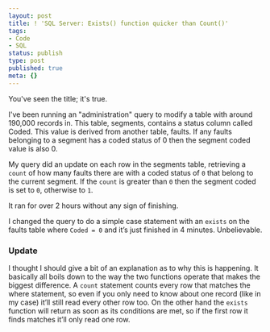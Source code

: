 ```yaml
---
layout: post
title: ! 'SQL Server: Exists() function quicker than Count()'
tags:
- Code
- SQL
status: publish
type: post
published: true
meta: {}
---
```

You've seen the title; it's true.

I've been running an "administration" query to modify a table with around 190,000 records in. This table, segments, contains a status column called Coded. This value is derived from another table, faults. If any faults belonging to a segment has a coded status of 0 then the segment coded value is also 0.

My query did an update on each row in the segments table, retrieving a `count` of how many faults there are with a coded status of `0` that belong to the current segment. If the `count` is greater than `0` then the segment coded is set to `0`, otherwise to `1`.

It ran for over 2 hours without any sign of finishing.

I changed the query to do a simple case statement with an `exists` on the faults table where `Coded = 0` and it’s just finished in 4 minutes. Unbelievable.

<!-- more -->

### Update

I thought I should give a bit of an explanation as to why this is happening. It basically all boils down to the way the two functions operate that makes the biggest difference. A `count` statement counts every row that matches the where statement, so even if you only need to know about one record (like in my case) it’ll still read every other row too. On the other hand the `exists` function will return as soon as its conditions are met, so if the first row it finds matches it’ll only read one row.
